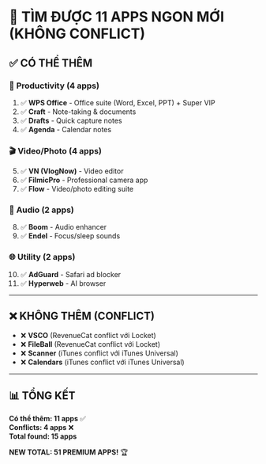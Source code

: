 # 🎉 TÌM ĐƯỢC 11 APPS NGON MỚI (KHÔNG CONFLICT)

## ✅ **CÓ THỂ THÊM**

### 📝 **Productivity (4 apps)**
1. ✅ **WPS Office** - Office suite (Word, Excel, PPT) + Super VIP
2. ✅ **Craft** - Note-taking & documents
3. ✅ **Drafts** - Quick capture notes
4. ✅ **Agenda** - Calendar notes

### 🎬 **Video/Photo (4 apps)**
5. ✅ **VN (VlogNow)** - Video editor
6. ✅ **FilmicPro** - Professional camera app
7. ✅ **Flow** - Video/photo editing suite

### 🎵 **Audio (2 apps)**
8. ✅ **Boom** - Audio enhancer
9. ✅ **Endel** - Focus/sleep sounds

### 🌐 **Utility (2 apps)**
10. ✅ **AdGuard** - Safari ad blocker
11. ✅ **Hyperweb** - AI browser

---

## ❌ **KHÔNG THÊM (CONFLICT)**

- ❌ **VSCO** (RevenueCat conflict với Locket)
- ❌ **FileBall** (RevenueCat conflict với Locket)
- ❌ **Scanner** (iTunes conflict với iTunes Universal)
- ❌ **Calendars** (iTunes conflict với iTunes Universal)

---

## 📊 **TỔNG KẾT**

**Có thể thêm: 11 apps** ✅  
**Conflicts: 4 apps** ❌  
**Total found: 15 apps**

**NEW TOTAL: 51 PREMIUM APPS!** 🏆

